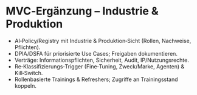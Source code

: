 # MVC‑Ergänzung – Industrie & Produktion
<ul>
  <li>AI‑Policy/Registry mit Industrie & Produktion‑Sicht (Rollen, Nachweise, Pflichten).</li>
  <li>DPIA/DSFA für priorisierte Use Cases; Freigaben dokumentieren.</li>
  <li>Verträge: Informationspflichten, Sicherheit, Audit, IP/Nutzungsrechte.</li>
  <li>Re‑Klassifizierungs‑Trigger (Fine‑Tuning, Zweck/Marke, Agenten) & Kill‑Switch.</li>
  <li>Rollenbasierte Trainings & Refreshers; Zugriffe an Trainingsstand koppeln.</li>
</ul>
